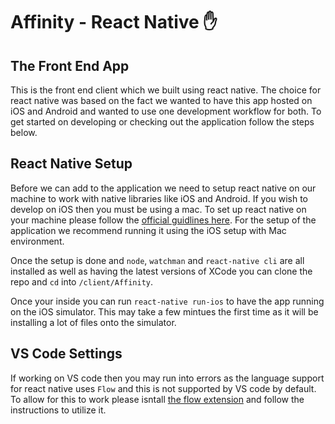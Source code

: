# Affinity - React Native ✋

## The Front End App
This is the front end client which we built using react native. The choice for react native was based on the fact we wanted to have this app hosted on iOS and Android and wanted to use one development workflow for both. To get started on developing or checking out the application follow the steps below.

## React Native Setup
Before we can add to the application we need to setup react native on our machine to work with native libraries like iOS and Android. If you wish to develop on iOS then you must be using a mac. To set up react native on your machine please follow the [official guidlines here](https://facebook.github.io/react-native/docs/getting-started). For the setup of the application we recommend running it using the iOS setup with Mac environment.

Once the setup is done and `node`, `watchman` and `react-native cli` are all installed as well as having the latest versions of XCode you can clone the repo and `cd` into `/client/Affinity`. 

Once your inside you can run `react-native run-ios` to have the app running on the iOS simulator. This may take a few mintues the first time as it will be installing a lot of files onto the simulator.

## VS Code Settings
If working on VS code then you may run into errors as the language support for react native uses `Flow` and this is not supported by VS code by default. To allow for this to work please isntall [the flow extension](https://marketplace.visualstudio.com/items?itemName=flowtype.flow-for-vscode) and follow the instructions to utilize it.